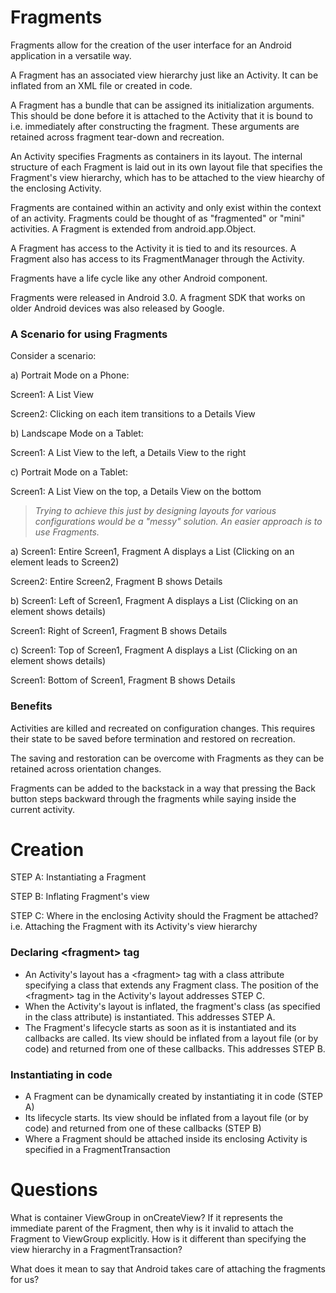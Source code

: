 # Fragments

Fragments allow for the creation of the user interface for an Android application in a versatile way.

A Fragment has an associated view hierarchy just like an Activity. It can be inflated from an XML file or created in code. 

A Fragment has a bundle that can be assigned its initialization arguments. This should be done before it is attached to the Activity that it is bound to i.e. immediately after constructing the fragment. These arguments are retained across fragment tear-down and recreation. 

An Activity specifies Fragments as containers in its layout. The internal structure of each Fragment is laid out in its own layout file that specifies the Fragment's view hierarchy, which has to be attached to the view hiearchy of the enclosing Activity.

Fragments are contained within an activity and only exist within the context of an activity. 
Fragments could be thought of as "fragmented" or "mini" activities. 
A Fragment is extended from android.app.Object.

A Fragment has access to the Activity it is tied to and its resources. A Fragment also has access to its FragmentManager through the Activity. 

Fragments have a life cycle like any other Android component. 

Fragments were released in Android 3.0. A fragment SDK that works on older Android devices was also released by Google.

### A Scenario for using Fragments
Consider a scenario:

a) Portrait Mode on a Phone:

  Screen1: A List View
  
  Screen2: Clicking on each item transitions to a Details View

b) Landscape Mode on a Tablet: 

  Screen1: A List View to the left, a Details View to the right

c) Portrait Mode on a Tablet:

  Screen1: A List View on the top, a Details View on the bottom

> *Trying to achieve this just by designing layouts for various configurations would be a "messy" solution. An easier approach is to use Fragments.*

a) Screen1: Entire Screen1, Fragment A displays a List (Clicking on an element leads to Screen2)

   Screen2: Entire Screen2, Fragment B shows Details 

b) Screen1: Left of Screen1, Fragment A displays a List (Clicking on an element shows details)

   Screen1: Right of Screen1, Fragment B shows Details
   
c) Screen1: Top of Screen1, Fragment A displays a List (Clicking on an element shows details)

   Screen1: Bottom of Screen1, Fragment B shows Details
   

### Benefits

Activities are killed and recreated on configuration changes. This requires their state to be saved before termination and restored on recreation. 

The saving and restoration can be overcome with Fragments as they can be retained across orientation changes.

Fragments can be added to the backstack in a way that pressing the Back button steps backward through the fragments while saying inside the current activity. 

# Creation

STEP A: Instantiating a Fragment

STEP B: Inflating Fragment's view

STEP C: Where in the enclosing Activity should the Fragment be attached? i.e. Attaching the Fragment with its Activity's view hierarchy


### Declaring \<fragment\> tag

* An Activity's layout has a \<fragment\> tag with a class attribute specifying a class that extends any Fragment class. The position of the \<fragment\> tag in the Activity's layout addresses STEP C.
* When the Activity's layout is inflated, the fragment's class (as specified in the class attribute) is instantiated. This addresses STEP A.
* The Fragment's lifecycle starts as soon as it is instantiated and its callbacks are called. Its view should be inflated from a layout file (or by code) and returned from one of these callbacks. This addresses STEP B.

### Instantiating in code
* A Fragment can be dynamically created by instantiating it in code (STEP A)
* Its lifecycle starts. Its view should be inflated from a layout file (or by code) and returned from one of these callbacks (STEP B)
* Where a Fragment should be attached inside its enclosing Activity is specified in a FragmentTransaction

# Questions

What is container ViewGroup in onCreateView? If it represents the immediate parent of the Fragment, then why is it invalid to attach the Fragment to ViewGroup explicitly. How is it different than specifying the view hierarchy in a FragmentTransaction?

What does it mean to say that Android takes care of attaching the fragments for us?




